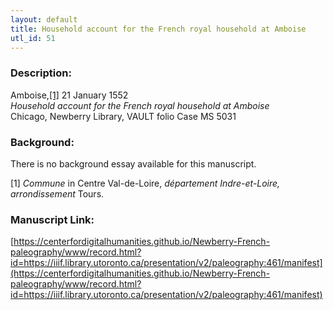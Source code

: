 ```yaml
---
layout: default
title: Household account for the French royal household at Amboise
utl_id: 51
---
```


### Description:

Amboise,<a id="_ftnref1">[[1]](#_ftn1)</a> 21 January 1552<br>
_Household account for the French royal household at Amboise_<br>
Chicago, Newberry Library, VAULT folio Case MS 5031

### Background:

There is no background essay available for this manuscript.

<a id="_ftn1">[1]</a> _Commune_ in Centre Val-de-Loire, _département _Indre-et-Loire_, arrondissement_ Tours. 

### Manuscript Link:

[https://centerfordigitalhumanities.github.io/Newberry-French-paleography/www/record.html?id=https://iiif.library.utoronto.ca/presentation/v2/paleography:461/manifest](https://centerfordigitalhumanities.github.io/Newberry-French-paleography/www/record.html?id=https://iiif.library.utoronto.ca/presentation/v2/paleography:461/manifest)
